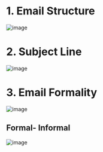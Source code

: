 # 1. Email Structure 
![image](https://github.com/user-attachments/assets/ee3387ae-e51b-4df6-8466-44110bd97953)

# 2. Subject Line
![image](https://github.com/user-attachments/assets/ddd19784-3c2b-42fc-83b6-84a1cfc61092)

# 3. Email Formality
![image](https://github.com/user-attachments/assets/44cc73d9-0588-428e-b547-c248d9e4ab9c)
## Formal- Informal
![image](https://github.com/user-attachments/assets/7919868f-40a3-4891-b0f1-92a7070b22a1)







